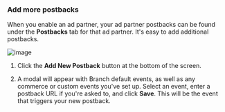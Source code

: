 ### Add more postbacks

When you enable an ad partner, your ad partner postbacks can be found under the <notranslate>**Postbacks**</notranslate> tab for that ad partner. It's easy to add additional postbacks.

![image](/_assets/img/pages/deep-linked-ads/branch-universal-ads/postbacks-tab.png)

1. Click the <notranslate>**Add New Postback**</notranslate> button at the bottom of the screen.

1. A modal will appear with Branch default events, as well as any commerce or custom events you've set up. Select an event, enter a postback URL if you're asked to, and click <notranslate>**Save**</notranslate>. This will be the event that triggers your new postback.
